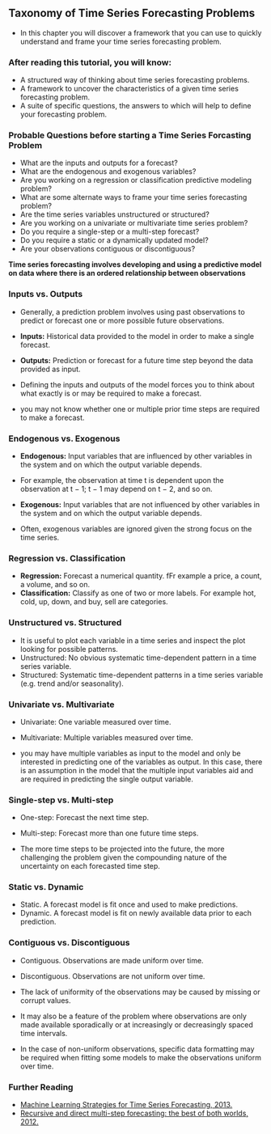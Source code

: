 ## Taxonomy of Time Series Forecasting Problems
- In this chapter you will discover a framework that you can use to quickly understand and frame your time series forecasting problem.

### After reading this tutorial, you will know:
- A structured way of thinking about time series forecasting problems.
- A framework to uncover the characteristics of a given time series forecasting problem.
- A suite of specific questions, the answers to which will help to define your forecasting
problem.

### Probable Questions before starting a Time Series Forcasting Problem
- What are the inputs and outputs for a forecast?
- What are the endogenous and exogenous variables?
- Are you working on a regression or classification predictive modeling problem?
- What are some alternate ways to frame your time series forecasting problem?
- Are the time series variables unstructured or structured?
- Are you working on a univariate or multivariate time series problem?
- Do you require a single-step or a multi-step forecast?
- Do you require a static or a dynamically updated model?
- Are your observations contiguous or discontiguous?

**Time series forecasting involves developing and using a predictive model on data where there is
an ordered relationship between observations**

### Inputs vs. Outputs
- Generally, a prediction problem involves using past observations to predict or forecast one or
more possible future observations.

- **Inputs:** Historical data provided to the model in order to make a single forecast.
- **Outputs:** Prediction or forecast for a future time step beyond the data provided as input.

- Defining the inputs and outputs of the model forces you to think
about what exactly is or may be required to make a forecast.
- you may not know whether one or multiple prior
time steps are required to make a forecast.

### Endogenous vs. Exogenous
- **Endogenous:** Input variables that are influenced by other variables in the system and
on which the output variable depends.
 - For example, the observation at time t is dependent
upon the observation at t − 1; t − 1 may depend on t − 2, and so on.
- **Exogenous:** Input variables that are not influenced by other variables in the system and
on which the output variable depends.

- Often, exogenous variables are ignored given the strong focus on the time series.

### Regression vs. Classification
- **Regression:** Forecast a numerical quantity. fFr example a price, a count, a volume, and so on.
- **Classification:** Classify as one of two or more labels. For example
hot, cold, up, down, and buy, sell are categories.

### Unstructured vs. Structured
- It is useful to plot each variable in a time series and inspect the plot looking for possible
patterns.
- Unstructured: No obvious systematic time-dependent pattern in a time series variable.
- Structured: Systematic time-dependent patterns in a time series variable (e.g. trend
and/or seasonality).

### Univariate vs. Multivariate
- Univariate: One variable measured over time.
- Multivariate: Multiple variables measured over time.

- you may have multiple variables as input to the model and only be
interested in predicting one of the variables as output. In this case, there is an assumption in
the model that the multiple input variables aid and are required in predicting the single output
variable.

### Single-step vs. Multi-step
- One-step: Forecast the next time step.
- Multi-step: Forecast more than one future time steps.

- The more time steps to be projected into the future, the more
challenging the problem given the compounding nature of the uncertainty on each forecasted
time step.

### Static vs. Dynamic
- Static. A forecast model is fit once and used to make predictions.
- Dynamic. A forecast model is fit on newly available data prior to each prediction.

### Contiguous vs. Discontiguous
- Contiguous. Observations are made uniform over time.
- Discontiguous. Observations are not uniform over time.

- The lack of uniformity of the observations may be caused by missing
or corrupt values.
- It may also be a feature of the problem where observations are only made
available sporadically or at increasingly or decreasingly spaced time intervals.
- In the case of
non-uniform observations, specific data formatting may be required when fitting some models
to make the observations uniform over time.

### Further Reading

- [Machine Learning Strategies for Time Series Forecasting, 2013.](http://link.springer.com/chapter/10.1007%2F978-3-642-36318-4_3)
- [Recursive and direct multi-step forecasting: the best of both worlds, 2012.](https://econpapers.repec.org/paper/mshebswps/2012-19.htm)



